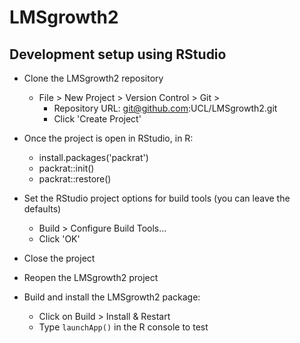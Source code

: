 # LMSgrowth2

## Development setup using RStudio

- Clone the LMSgrowth2 repository
  - File > New Project > Version Control > Git > 
    - Repository URL: git@github.com:UCL/LMSgrowth2.git
    - Click 'Create Project'

- Once the project is open in RStudio, in R:
  - install.packages('packrat')
  - packrat::init()
  - packrat::restore()

- Set the RStudio project options for build tools (you can leave the defaults)
  - Build > Configure Build Tools...
  - Click 'OK'

- Close the project

- Reopen the LMSgrowth2 project

- Build and install the LMSgrowth2 package:
    - Click on Build > Install & Restart
    - Type `launchApp()` in the R console to test

